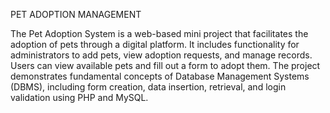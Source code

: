 PET ADOPTION MANAGEMENT

The Pet Adoption System is a web-based mini project that 
facilitates the adoption of pets through a digital platform. It 
includes functionality for administrators to add pets, view adoption 
requests, and manage records. Users can view available pets and fill 
out a form to adopt them. The project demonstrates fundamental 
concepts of Database Management Systems (DBMS), including 
form creation, data insertion, retrieval, and login validation using 
PHP and MySQL.
